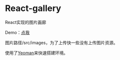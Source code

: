 # React-gallery
React实现的图片画廊

Demo：[点我](http://demo.daryldong.com/reactgallery/)

图片路径/src/images，为了上传快一些没有上传图片资源。

使用了[Yeoman](http://yeoman.io/)来快速搭建环境。
